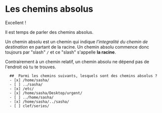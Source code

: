 # Les chemins absolus

Excellent !

Il est temps de parler des chemins absolus.

Un chemin absolu est un chemin qui indique *l'integralité du chemin de destination* en partant de la racine. Un chemin absolu commence donc toujours par "slash" `/` et ce "slash" s'appelle **la racine**.

Contrairement à un chemin relatif, un chemin absolu ne dépend pas de l'endroit où tu te trouves.


```{quizdown} 
  ##  Parmi les chemins suivants, lesquels sont des chemins absolus ? 
  - [x] /home/sasha/
  - [ ] ../sasha/
  - [x] /etc/
  - [x] /home/sasha/Desktop/urgent/
  - [ ] ../home/sasha/
  - [x] /home/sasha/../sasha/
  - [ ] clef/series/
```
